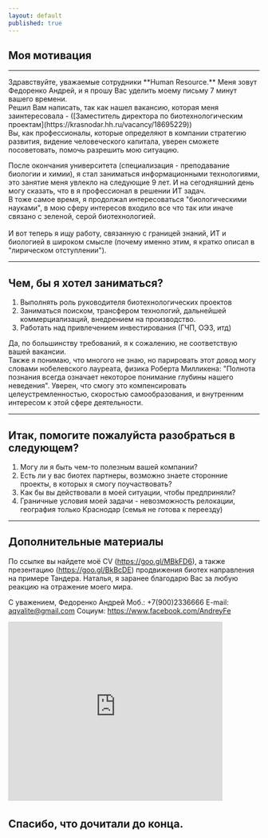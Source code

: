 ```yaml
---
layout: default
published: true
---
```


## Моя мотивация
<hr>
Здравствуйте, уважаемые сотрудники **Human Resource.**
Меня зовут Федоренко Андрей, и я прошу Вас уделить моему письму 7 минут вашего времени.<br>
Решил Вам написать, так как нашел вакансию, которая меня заинтересовала - ([Заместитель директора по биотехнологическим проектам](https://krasnodar.hh.ru/vacancy/18695229))<br>
Вы, как профессионалы, которые определяют в компании стратегию развития, видение человеческого капитала, уверен сможете посоветовать, помочь разрешить мою ситуацию.<br>

После окончания университета (специализация - преподавание биологии и химии), я стал заниматься информационными технологиями, это занятие меня увлекло на следующие 9 лет.
И на сегодняшний день могу сказать, что в я профессионал в решении ИТ задач.<br>
В тоже самое время, я продолжал интересоваться "биологическими науками", в мою сферу интересов входило все что так или иначе связано с зеленой, серой биотехнологией. <br>    
И вот теперь я ищу работу, связанную с границей знаний, ИТ и биологией в широком смысле (почему именно этим, я кратко описал в "лирическом отступлении"). <br>
<hr>

## Чем, бы я хотел заниматься?

1. Выполнять роль руководителя биотехнологических проектов
2. Заниматься поиском, трансфером технологий, дальнейшей коммерциализаций, внедрением на производство.
3. Работать над привлечением инвестирования (ГЧП, ОЭЗ, итд)

Да, по большинству требований, я к сожалению, не соответствую вашей вакансии. <br>
Также я понимаю, что многого не знаю, но парировать этот довод могу словами нобелевского лауреата, физика Роберта Милликена: "Полнота познания всегда означает некоторое понимание глубины нашего неведения". Уверен, что смогу это компенсировать целеустремленностью, скоростью самообразования, и внутренним интересом к этой сфере деятельности. <br>  
<hr>

## Итак, помогите пожалуйста разобраться в следующем?
1. Могу ли я быть чем-то полезным вашей компании?
2. Есть ли у вас биотех партнеры, возможно знаете сторонние проекты, в которых я смогу поучаствовать?
3. Как бы вы действовали в моей ситуации, чтобы предприняли?
4. Граничные условия моей задачи - невозможность релокации, география только Краснодар (семья не готова к переезду)
<hr>


## Дополнительные материалы

По ссылке вы найдете моё СV (https://goo.gl/MBkFD6), а также презентацию (https://goo.gl/BkBcDE) продвижения биотех направления на примере Тандера.
Наталья, я заранее благодарю Вас за любую реакцию на отражение моего мира. <br>

С уважением, Федоренко Андрей
Моб.: +7(900)2336666
E-mail: aqvalite@gmail.com
Социум: https://www.facebook.com/AndreyFe

<iframe src="https://www.slideshare.net/slideshow/embed_code/key/vtxriVW9plq1mU" width="427" height="356" frameborder="0" marginwidth="0" marginheight="0" scrolling="no" style="border:1px solid #CCC; border-width:1px; margin-bottom:5px; max-width: 100%;" allowfullscreen> </iframe>


## Спасибо, что дочитали до конца.
